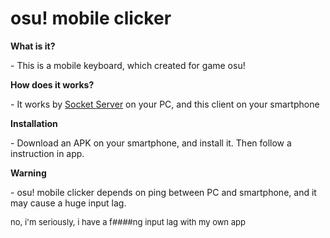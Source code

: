 <h1>osu! mobile clicker</h1>

**What is it?**
<p>- This is a mobile keyboard, which created for game osu!</p>

**How does it works?**
<p>- It works by <a href="https://github.com/Yshmeel/osuMobileClickerServer">Socket Server</a>
    on your PC, and this client on your smartphone</p>

**Installation**
<p>- Download an APK on your smartphone, and install it. Then follow a instruction in app.</p>

**Warning**
<p>- osu! mobile clicker depends on ping between PC and smartphone, and it may cause a huge input lag.</p>
<p style="font-size: 13px">no, i'm seriously, i have a f####ng input lag with my own app</p>
